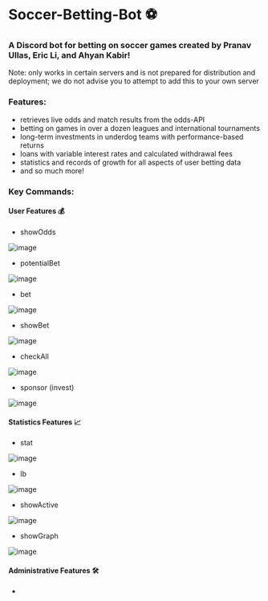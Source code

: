 # Soccer-Betting-Bot ⚽

### A Discord bot for betting on soccer games created by Pranav Ullas, Eric Li, and Ahyan Kabir!
Note: only works in certain servers and is not prepared for distribution and deployment; we do not advise you to attempt to add this to your own server

### Features:
- retrieves live odds and match results from the odds-API
- betting on games in over a dozen leagues and international tournaments
- long-term investments in underdog teams with performance-based returns
- loans with variable interest rates and calculated withdrawal fees
- statistics and records of growth for all aspects of user betting data
- and so much more!

### Key Commands:

#### User Features 💰

- showOdds

![image](https://github.com/pranavUl/Soccer-Betting-Bot/assets/105828651/f28bf53f-c653-4c72-9313-fd3603c8887f)

- potentialBet

![image](https://github.com/pranavUl/Soccer-Betting-Bot/assets/105828651/a23b8a01-22fc-43a8-b25f-b78a696c9cc0)

- bet

![image](https://github.com/pranavUl/Soccer-Betting-Bot/assets/105828651/d743fe4e-0508-4eb9-bc45-0a3990b2979d)

- showBet

![image](https://github.com/pranavUl/Soccer-Betting-Bot/assets/105828651/a8e9a89f-5b98-48c7-b031-1d9f4f63eff1)

- checkAll

![image](https://github.com/pranavUl/Soccer-Betting-Bot/assets/105828651/b01f357a-ea46-46b4-a3f5-78090bbf179f)

- sponsor (invest)

![image](https://github.com/pranavUl/Soccer-Betting-Bot/assets/105828651/30c6a6c0-4c05-4fc7-9ea3-f975b3dac6a9)


#### Statistics Features 📈

- stat

![image](https://github.com/pranavUl/Soccer-Betting-Bot/assets/105828651/0b8ffddc-6dd1-49ec-a3f0-4945ceef2b37)

- lb

![image](https://github.com/pranavUl/Soccer-Betting-Bot/assets/105828651/afa005ae-350b-45bd-9378-731ff9513fbd)

- showActive

![image](https://github.com/pranavUl/Soccer-Betting-Bot/assets/105828651/152d7781-3a9a-48f8-b5d8-75a08274cbd1)

- showGraph

![image](https://github.com/pranavUl/Soccer-Betting-Bot/assets/105828651/8f043f47-4490-4188-9357-abef638be4ad)

#### Administrative Features 🛠️

- 



